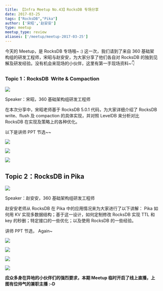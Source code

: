 ```yaml
---
title: 【Infra Meetup No.43】RocksDB 专场分享 
date: 2017-03-25
tags: ["RocksDB","Pika"]
author: ['宋昭','赵安安']
type: meetup
meetup_type: review
aliases: ['/meetup/meetup-2017-03-25']
---
```


今天的 Meetup，是 RocksDB 专场哦~ :) 这一次，我们请到了来自 360 基础架构组的研发工程师，宋昭与赵安安，为大家分享了他们各自对 RocksDB 的独到见解及研发经验。没有机会来现场的小伙伴，这里有第一手现场资料~👇

### Topic 1：RocksDB  Write & Compaction

![](media/meetup-43-20170325/1.jpeg)

Speaker：宋昭，360 基础架构组研发工程师

在本次分享中，宋昭老师基于 RocksDB 5.0.1 代码，为大家详细介绍了 RocksDB write、flush 及 compaction 的具体实现，并对照 LevelDB 来分析对比 RocksDB 在实现及策略上的各种优化。

以下是讲师 PPT 节选~~

![](media/meetup-43-20170325/2.jpeg)

![](media/meetup-43-20170325/3.jpeg)

![](media/meetup-43-20170325/4.jpeg)

## Topic 2：RocksDB in Pika 

![](media/meetup-43-20170325/5.jpeg)

Speaker：赵安安，360 基础架构组研发工程师

赵安安老师从 RocksDB 在 Pika 中的应用情况来为大家进行了以下讲解： Pika 如何用 KV 实现多数据结构；基于这一设计，如何定制修改 RocksDB 实现 TTL 和 key 的秒删；特定接口的一些优化；以及使用 RocksDB 的一些经验。

讲师 PPT 节选， Again~

![](media/meetup-43-20170325/6.jpeg)

![](media/meetup-43-20170325/7.jpeg)

![](media/meetup-43-20170325/8.jpeg)

![](media/meetup-43-20170325/9.jpeg)

**应众多身在异地的小伙伴们的强烈要求，本期 Meetup 临时开启了线上直播，上图有位帅气的兼职主播 :-D**


